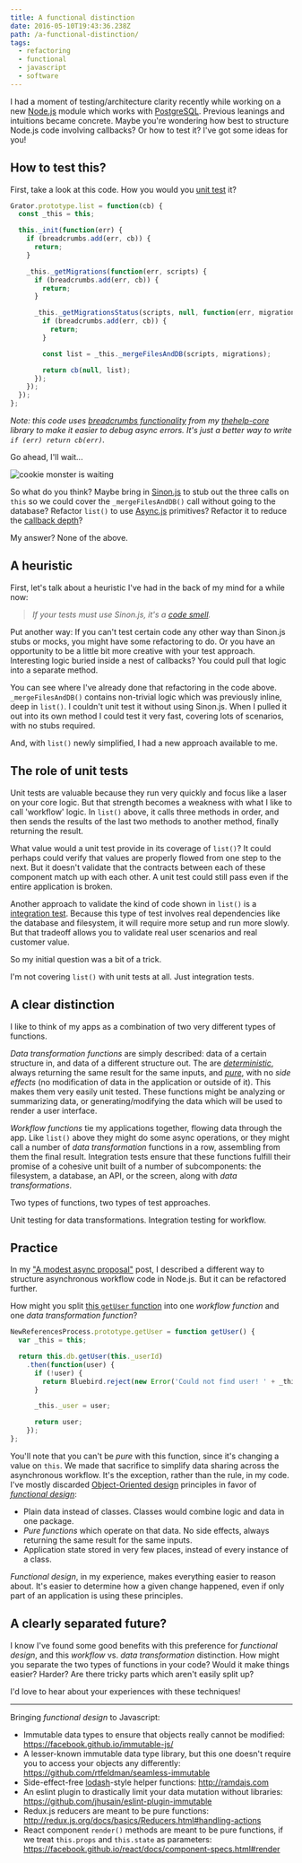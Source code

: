 ```yaml
---
title: A functional distinction
date: 2016-05-10T19:43:36.238Z
path: /a-functional-distinction/
tags:
  - refactoring
  - functional
  - javascript
  - software
---
```


I had a moment of testing/architecture clarity recently while working on a new [Node.js](https://nodejs.org/) module which works with [PostgreSQL](http://www.postgresql.org/). Previous leanings and intuitions became concrete. Maybe you're wondering how best to structure Node.js code involving callbacks? Or how to test it? I've got some ideas for you!

<div class='fold'></div>

## How to test this?

First, take a look at this code. How you would you [unit test](https://en.wikipedia.org/wiki/Unit_testing) it?

```javascript
Grator.prototype.list = function(cb) {
  const _this = this;

  this._init(function(err) {
    if (breadcrumbs.add(err, cb)) {
      return;
    }

    _this._getMigrations(function(err, scripts) {
      if (breadcrumbs.add(err, cb)) {
        return;
      }

      _this._getMigrationsStatus(scripts, null, function(err, migrations) {
        if (breadcrumbs.add(err, cb)) {
          return;
        }

        const list = _this._mergeFilesAndDB(scripts, migrations);

        return cb(null, list);
      });
    });
  });
};
```

_Note: this code uses [breadcrumbs functionality](https://github.com/thehelp/core/blob/master/src/both/thehelp-core/breadcrumbs.js#L46) from my [thehelp-core](https://github.com/thehelp/core) library to make it easier to debug async errors. It's just a better way to write `if (err) return cb(err)`._

Go ahead, I'll wait...

![cookie monster is waiting](https://static.sinap.ps/blog/2016/04_apr/functional/cookie-monster-waiting.gif)

So what do you think? Maybe bring in [Sinon.js](http://sinonjs.org/) to stub out the three calls on `this` so we could cover the `_mergeFilesAndDB()` call without going to the database? Refactor `list()` to use [Async.js](https://github.com/caolan/async) primitives? Refactor it to reduce the [callback depth](http://eslint.org/docs/rules/max-nested-callbacks)?

My answer? None of the above.

## A heuristic

First, let's talk about a heuristic I've had in the back of my mind for a while now:

> _If your tests must use Sinon.js, it's a [code smell](https://en.wikipedia.org/wiki/Code_smell)._

Put another way: If you can't test certain code any other way than Sinon.js stubs or mocks, you might have some refactoring to do. Or you have an opportunity to be a little bit more creative with your test approach. Interesting logic buried inside a nest of callbacks? You could pull that logic into a separate method.

You can see where I've already done that refactoring in the code above. `_mergeFilesAndDB()` contains non-trivial logic which was previously inline, deep in `list()`. I couldn't unit test it without using Sinon.js. When I pulled it out into its own method I could test it very fast, covering lots of scenarios, with no stubs required.

And, with `list()` newly simplified, I had a new approach available to me.

## The role of unit tests

Unit tests are valuable because they run very quickly and focus like a laser on your core logic. But that strength becomes a weakness with what I like to call 'workflow' logic. In `list()` above, it calls three methods in order, and then sends the results of the last two methods to another method, finally returning the result.

What value would a unit test provide in its coverage of `list()`? It could perhaps could verify that values are properly flowed from one step to the next. But it doesn't validate that the contracts between each of these component match up with each other. A unit test could still pass even if the entire application is broken.

Another approach to validate the kind of code shown in `list()` is a [integration test](https://en.wikipedia.org/wiki/Integration_testing). Because this type of test involves real dependencies like the database and filesystem, it will require more setup and run more slowly. But that tradeoff allows you to validate real user scenarios and real customer value.

So my initial question was a bit of a trick.

I'm not covering `list()` with unit tests at all. Just integration tests.

## A clear distinction

I like to think of my apps as a combination of two very different types of functions.

_Data transformation functions_ are simply described: data of a certain structure in, and data of a different structure out. The are _[deterministic](https://en.wikipedia.org/wiki/Deterministic_system)_, always returning the same result for the same inputs, and _[pure](https://en.wikipedia.org/wiki/Pure_function)_, with no _side effects_ (no modification of data in the application or outside of it). This makes them very easily unit tested. These functions might be analyzing or summarizing data, or generating/modifying the data which will be used to render a user interface.

_Workflow functions_ tie my applications together, flowing data through the app. Like `list()` above they might do some async operations, or they might call a number of _data transformation_ functions in a row, assembling from them the final result. Integration tests ensure that these functions fulfill their promise of a cohesive unit built of a number of subcomponents: the filesystem, a database, an API, or the screen, along with _data transformations_.

Two types of functions, two types of test approaches.

Unit testing for data transformations. Integration testing for workflow.

## Practice

In my ["A modest async proposal"](/a-modest-async-proposal/) post, I described a different way to structure asynchronous workflow code in Node.js. But it can be refactored further.

How might you split [this `getUser` function](https://github.com/scottnonnenberg/blog-code/blob/2b76dc92c817b1b4a69c3bababdef007b1466c03/a-modest-async-proposal/05.%20promise%20refactored.js#L48) into one _workflow function_ and one _data transformation function_?

```javascript
NewReferencesProcess.prototype.getUser = function getUser() {
  var _this = this;

  return this.db.getUser(this._userId)
    .then(function(user) {
      if (!user) {
        return Bluebird.reject(new Error('Could not find user! ' + _this._userId));
      }

      _this._user = user;

      return user;
    });
};
```

You'll note that you can't be _pure_ with this function, since it's changing a value on `this`. We made that sacrifice to simplify data sharing across the asynchronous workflow. It's the exception, rather than the rule, in my code. I've mostly discarded [Object-Oriented design](https://en.wikipedia.org/wiki/Object-oriented_programming) principles in favor of _[functional design](https://en.wikipedia.org/wiki/Functional_design)_:

* Plain data instead of classes. Classes would combine logic and data in one package.
* _Pure functions_ which operate on that data. No side effects, always returning the same result for the same inputs.
* Application state stored in very few places, instead of every instance of a class.

_Functional design_, in my experience, makes everything easier to reason about. It's easier to determine how a given change happened, even if only part of an application is using these principles.

## A clearly separated future?

I know I've found some good benefits with this preference for _functional design_, and this _workflow_ vs. _data transformation_ distinction. How might you separate the two types of functions in your code? Would it make things easier? Harder? Are there tricky parts which aren't easily split up?

I'd love to hear about your experiences with these techniques!

---

Bringing _functional design_ to Javascript:

* Immutable data types to ensure that objects really cannot be modified: https://facebook.github.io/immutable-js/
* A lesser-known immutable data type library, but this one doesn't require you to access your objects any differently: https://github.com/rtfeldman/seamless-immutable
* Side-effect-free [lodash](https://lodash.com/)-style helper functions: http://ramdajs.com
* An eslint plugin to drastically limit your data mutation without libraries: https://github.com/jhusain/eslint-plugin-immutable
* Redux.js reducers are meant to be pure functions: http://redux.js.org/docs/basics/Reducers.html#handling-actions
* React component `render()` methods are meant to be pure functions, if we treat `this.props` and `this.state` as parameters: https://facebook.github.io/react/docs/component-specs.html#render

